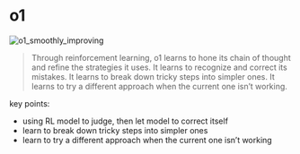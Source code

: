 

# o1
![o1_smoothly_improving](_imgs/o1_smoothly_improving.png)

>  Through reinforcement learning, o1 learns to hone its chain of thought and refine the strategies it uses. It learns to recognize and correct its mistakes. It learns to break down tricky steps into simpler ones. It learns to try a different approach when the current one isn’t working.

key points:
- using RL model to judge, then let model to correct itself
- learn to break down tricky steps into simpler ones
- learn to try a different approach when the current one isn’t working

